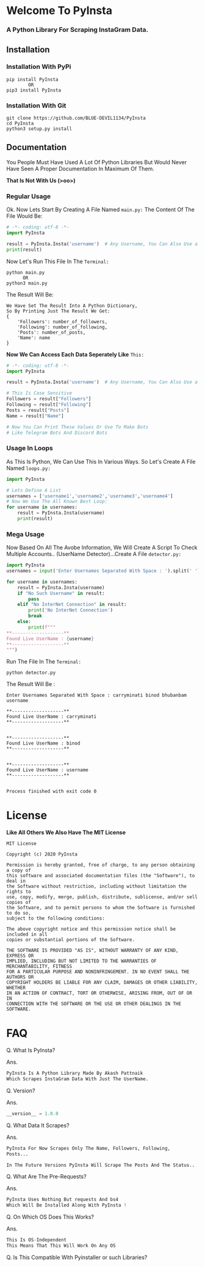 #  Welcome To PyInsta
### A Python Library For Scraping InstaGram Data.

## Installation
### Installation With PyPi
```shell script
pip install PyInsta
        OR
pip3 install PyInsta
```
### Installation With Git
```shell script
git clone https://github.com/BLUE-DEVIL1134/PyInsta
cd PyInsta
python3 setup.py install
```

## Documentation
You People Must Have Used A Lot Of Python Libraries But Would Never
Have Seen A Proper Documentation In Maximum Of Them.

**That Is Not With Us (>oo>)**
### Regular Usage
Ok. Now Lets Start By Creating A File Named `main.py:`
The Content Of The File Would Be:
```python
# -*- coding: utf-8 -*-
import PyInsta

result = PyInsta.Insta('username')  # Any Username, You Can Also Use a Vriable
print(result)

```

Now Let's Run This File In The `Terminal:`
```commandline
python main.py
      OR
python3 main.py
```

The Result Will Be:
```shell script
We Have Set The Result Into A Python Dictionary,
So By Printing Just The Result We Get: 
{
    'Followers': number_of_followers,
    'Following': number_of_following,
    'Posts': number_of_posts,
    'Name': name
}
```

**Now We Can Access Each Data Seperately Like** `This:`

```python
# -*- coding: utf-8 -*-
import PyInsta

result = PyInsta.Insta('username')  # Any Username, You Can Also Use a Vriable

# This Is Case Sensitive
Followers = result["Followers"]
Following = result["Following"]
Posts = result["Posts"]
Name = result["Name"]

# Now You Can Print These Values Or Use To Make Bots
# Like Telegram Bots And Discord Bots
```

### Usage In Loops
As This Is Python, We Can Use This In Various Ways.
So Let's Create A File Named `loops.py:`
```python
import PyInsta

# Lets Define A List
usernames = ['username1','username2','username3','username4']
# Now We Use The All Known Best Loop:
for username in usernames:
    result = PyInsta.Insta(username)
    print(result)
```

### Mega Usage
Now Based On All The Avobe Information,
We Will Create A Script To Check Multiple 
Accounts.. (UserName Detector)...Create A File `detector.py:`
```python
import PyInsta
usernames = input('Enter Usernames Separated With Space : ').split(' ')

for username in usernames:
    result = PyInsta.Insta(username)
    if "No Such Username" in result:
        pass
    elif "No InterNet Connection" in result:
        print('No InterNet Connection')
        break
    else:
        print(f"""
**-------------------**
Found Live UserName : {username}
**-------------------**
""")
```

Run The File In The `Terminal:`
```commandline
python detector.py
```

The Result Will Be :
```commandline
Enter Usernames Separated With Space : carryminati binod bhubanbam username

**-------------------**
Found Live UserName : carryminati
**-------------------**


**-------------------**
Found Live UserName : binod
**-------------------**


**-------------------**
Found Live UserName : username
**-------------------**


Process finished with exit code 0

```

# License
**Like All Others We Also Have The MIT License**

```shell script
MIT License

Copyright (c) 2020 PyInsta

Permission is hereby granted, free of charge, to any person obtaining a copy of
this software and associated documentation files (the "Software"), to deal in
the Software without restriction, including without limitation the rights to
use, copy, modify, merge, publish, distribute, sublicense, and/or sell copies of
the Software, and to permit persons to whom the Software is furnished to do so,
subject to the following conditions:

The above copyright notice and this permission notice shall be included in all
copies or substantial portions of the Software.

THE SOFTWARE IS PROVIDED "AS IS", WITHOUT WARRANTY OF ANY KIND, EXPRESS OR
IMPLIED, INCLUDING BUT NOT LIMITED TO THE WARRANTIES OF MERCHANTABILITY, FITNESS
FOR A PARTICULAR PURPOSE AND NONINFRINGEMENT. IN NO EVENT SHALL THE AUTHORS OR
COPYRIGHT HOLDERS BE LIABLE FOR ANY CLAIM, DAMAGES OR OTHER LIABILITY, WHETHER
IN AN ACTION OF CONTRACT, TORT OR OTHERWISE, ARISING FROM, OUT OF OR IN
CONNECTION WITH THE SOFTWARE OR THE USE OR OTHER DEALINGS IN THE SOFTWARE.
```
# FAQ
Q. What Is PyInsta?

Ans.
```py
PyInsta Is A Python Library Made By Akash Pattnaik
Which Scrapes InstaGram Data With Just The UserName.
```
Q. Version?

Ans. 
```py
__version__ = 1.0.0
```

Q. What Data It Scrapes?

Ans.
```py
PyInsta For Now Scrapes Only The Name, Followers, Following,
Posts...

In The Future Versions PyInsta Will Scrape The Posts And The Status..
```

Q. What Are The Pre-Requests?

Ans.
```py
PyInsta Uses Nothing But requests And bs4
Which Will Be Installed Along With PyInsta !
```

Q. On Which OS Does This Works?

Ans.
```py
This Is OS-Independent
This Means That This Will Work On Any OS
```

Q. Is This Compatible With Pyinstaller or such Libraries?
